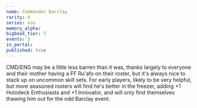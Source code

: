 ```yaml
---
name: Commander Barclay
rarity: 4
series: voy
memory_alpha:
bigbook_tier: 7
events: 3
in_portal:
published: true
---
```


CMD/ENG may be a little less barren than it was, thanks largely to everyone and their mother having a FF Ru'afo on their roster, but it's always nice to stack up on uncommon skill sets. For early players, likely to be very helpful, but more seasoned rosters will find he's better in the freezer, adding +1 Holodeck Enthusiasts and +1 Innovator, and will only find themselves thawing him out for the odd Barclay event.
